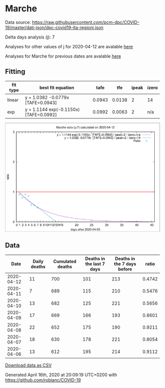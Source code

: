 # Marche

Data source: https://raw.githubusercontent.com/pcm-dpc/COVID-19/master/dati-json/dpc-covid19-ita-regioni.json

Delta days analysis (j): 7

Analyses for other values of j for 2020-04-12 are avalable [here](../2020-04-12/README.md)

Analyses for Marche for previous dates are avalable [here](../README.md)

## Fitting 
|fit type|best fit equation|tafe|tfe|ipeak|izero|
|-------|-----|--------|------|---|---|
|linear|y = 1.0382 -0.0779x  [TAFE=0.0943]|0.0943|0.0138|2|14|
|exp|y = 1.1144 exp(-0.1150x)  [TAFE=0.0992]|0.0992|0.0063|2|n/a|

![Plot](COVID-19_marche_j7_2020-04-12.png)

## Data
|Date|Daily deaths|Cumulated deaths|Deaths in the last 7 days|Deaths in the 7 days before|ratio|
|----|----------|-----------|-------|--------------------|-----|
|2020-04-12|11|700|101|213|0.4742|
|2020-04-11|7|689|115|210|0.5476|
|2020-04-10|13|682|125|221|0.5656|
|2020-04-09|17|669|166|193|0.8601|
|2020-04-08|22|652|175|190|0.9211|
|2020-04-07|18|630|178|221|0.8054|
|2020-04-06|13|612|195|214|0.9112|

[Download data as CSV](COVID-19_marche_j7_2020-04-12.csv)

Generated April 16th, 2020 at 20:09:19 UTC+0200 with https://github.com/robianc/COVID-19
